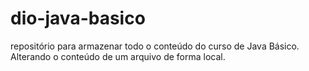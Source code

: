 # dio-java-basico
repositório para armazenar todo o conteúdo do curso de Java Básico.
Alterando o conteúdo de um arquivo de forma local.
